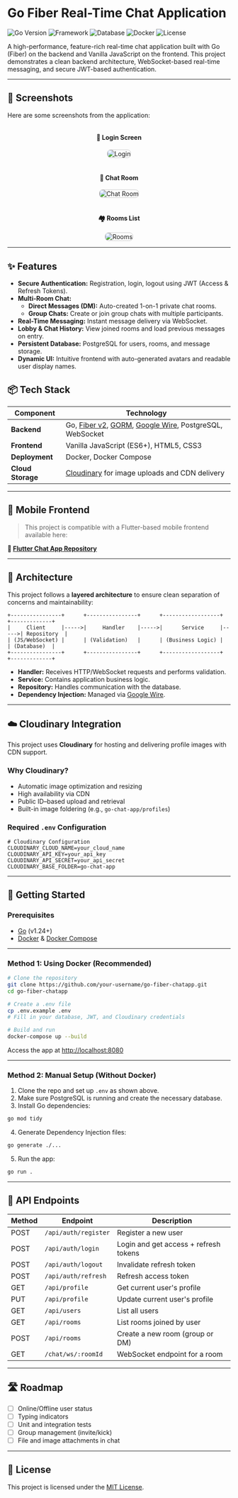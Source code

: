 # Go Fiber Real-Time Chat Application

![Go Version](https://img.shields.io/badge/Go-1.24+-00ADD8?style=for-the-badge&logo=go)
![Framework](https://img.shields.io/badge/Fiber-v2-00ADD8?style=for-the-badge&logo=go)
![Database](https://img.shields.io/badge/PostgreSQL-4169E1?style=for-the-badge&logo=postgresql)
![Docker](https://img.shields.io/badge/Docker-2496ED?style=for-the-badge&logo=docker)
![License](https://img.shields.io/badge/License-MIT-yellow.svg?style=for-the-badge)

A high-performance, feature-rich real-time chat application built with Go (Fiber) on the backend and Vanilla JavaScript on the frontend. This project demonstrates a clean backend architecture, WebSocket-based real-time messaging, and secure JWT-based authentication.

---

## 📸 Screenshots

Here are some screenshots from the application:

<div style="display: flex; flex-wrap: wrap; gap: 16px; justify-content: center;">

  <div style="flex: 1 1 300px; text-align: center;">
    <h4>🔐 Login Screen</h4>
    <img src="docs/login.png" alt="Login" style="max-width: 100%; border: 1px solid #ccc; border-radius: 8px;">
  </div>

  <div style="flex: 1 1 300px; text-align: center;">
    <h4>💬 Chat Room</h4>
    <img src="docs/chat_room.png" alt="Chat Room" style="max-width: 100%; border: 1px solid #ccc; border-radius: 8px;">
  </div>

  <div style="flex: 1 1 300px; text-align: center;">
    <h4>🏘️ Rooms List</h4>
    <img src="docs/rooms.png" alt="Rooms" style="max-width: 100%; border: 1px solid #ccc; border-radius: 8px;">
  </div>

</div>

---

## ✨ Features

- **Secure Authentication:** Registration, login, logout using JWT (Access & Refresh Tokens).
- **Multi-Room Chat:**
  - **Direct Messages (DM):** Auto-created 1-on-1 private chat rooms.
  - **Group Chats:** Create or join group chats with multiple participants.
- **Real-Time Messaging:** Instant message delivery via WebSocket.
- **Lobby & Chat History:** View joined rooms and load previous messages on entry.
- **Persistent Database:** PostgreSQL for users, rooms, and message storage.
- **Dynamic UI:** Intuitive frontend with auto-generated avatars and readable user display names.

## 📦 Tech Stack

| Component         | Technology                                                                                                                          |
| ----------------- | ----------------------------------------------------------------------------------------------------------------------------------- |
| **Backend**       | Go, [Fiber v2](https://gofiber.io/), [GORM](https://gorm.io/), [Google Wire](https://github.com/google/wire), PostgreSQL, WebSocket |
| **Frontend**      | Vanilla JavaScript (ES6+), HTML5, CSS3                                                                                              |
| **Deployment**    | Docker, Docker Compose                                                                                                              |
| **Cloud Storage** | [Cloudinary](https://cloudinary.com/) for image uploads and CDN delivery                                                            |

---

## 📱 Mobile Frontend

> This project is compatible with a Flutter-based mobile frontend available here:

**🔗 [Flutter Chat App Repository](https://github.com/Kirara02/Flutter-ChatApp.git)**

---

## 🧱 Architecture

This project follows a **layered architecture** to ensure clean separation of concerns and maintainability:

```
+----------------+      +----------------+      +------------------+      +-------------+
|     Client     |----->|     Handler    |----->|      Service     |----->| Repository  |
| (JS/WebSocket) |      | (Validation)   |      | (Business Logic) |      | (Database)  |
+----------------+      +----------------+      +------------------+      +-------------+
```

- **Handler:** Receives HTTP/WebSocket requests and performs validation.
- **Service:** Contains application business logic.
- **Repository:** Handles communication with the database.
- **Dependency Injection:** Managed via [Google Wire](https://github.com/google/wire).

---

## ☁️ Cloudinary Integration

This project uses **Cloudinary** for hosting and delivering profile images with CDN support.

### Why Cloudinary?

- Automatic image optimization and resizing
- High availability via CDN
- Public ID–based upload and retrieval
- Built-in image foldering (e.g., `go-chat-app/profiles`)

### Required `.env` Configuration

```env
# Cloudinary Configuration
CLOUDINARY_CLOUD_NAME=your_cloud_name
CLOUDINARY_API_KEY=your_api_key
CLOUDINARY_API_SECRET=your_api_secret
CLOUDINARY_BASE_FOLDER=go-chat-app
```

---

## 🚀 Getting Started

### Prerequisites

- [Go](https://golang.org/dl/) (v1.24+)
- [Docker](https://www.docker.com/get-started) & [Docker Compose](https://docs.docker.com/compose/install/)

---

### Method 1: Using Docker (Recommended)

```bash
# Clone the repository
git clone https://github.com/your-username/go-fiber-chatapp.git
cd go-fiber-chatapp

# Create a .env file
cp .env.example .env
# Fill in your database, JWT, and Cloudinary credentials

# Build and run
docker-compose up --build
```

Access the app at [http://localhost:8080](http://localhost:8080)

---

### Method 2: Manual Setup (Without Docker)

1. Clone the repo and set up `.env` as shown above.
2. Make sure PostgreSQL is running and create the necessary database.
3. Install Go dependencies:

```bash
go mod tidy
```

4. Generate Dependency Injection files:

```bash
go generate ./...
```

5. Run the app:

```bash
go run .
```

---

## 🔌 API Endpoints

| Method | Endpoint             | Description                           |
| ------ | -------------------- | ------------------------------------- |
| POST   | `/api/auth/register` | Register a new user                   |
| POST   | `/api/auth/login`    | Login and get access + refresh tokens |
| POST   | `/api/auth/logout`   | Invalidate refresh token              |
| POST   | `/api/auth/refresh`  | Refresh access token                  |
| GET    | `/api/profile`       | Get current user's profile            |
| PUT    | `/api/profile`       | Update current user's profile         |
| GET    | `/api/users`         | List all users                        |
| GET    | `/api/rooms`         | List rooms joined by user             |
| POST   | `/api/rooms`         | Create a new room (group or DM)       |
| GET    | `/chat/ws/:roomId`   | WebSocket endpoint for a room         |

---

## 🛣️ Roadmap

- [ ] Online/Offline user status
- [ ] Typing indicators
- [ ] Unit and integration tests
- [ ] Group management (invite/kick)
- [ ] File and image attachments in chat

---

## 📄 License

This project is licensed under the [MIT License](LICENSE).
